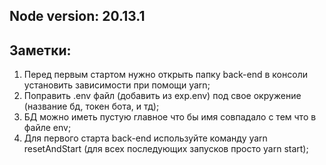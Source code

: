 ## Node version: 20.13.1

## Заметки:
1) Перед первым стартом нужно открыть папку back-end в консоли установить зависимости при помощи yarn;
2) Поправить .env файл (добавить из exp.env) под свое окружение (название бд, токен бота, и тд);
3) БД можно иметь пустую главное что бы имя совпадало с тем что в файле env;
4) Для первого старта back-end используйте команду yarn resetAndStart (для всех последующих запусков просто yarn start);

